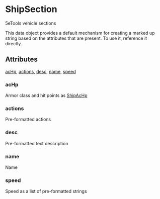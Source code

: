# ShipSection

5eTools vehicle sections

This data object provides a default mechanism for creating
a marked up string based on the attributes that are present.
To use it, reference it directly.

## Attributes

[acHp](#achp), [actions](#actions), [desc](#desc), [name](#name), [speed](#speed)

### acHp

Armor class and hit points as [ShipAcHp](ShipAcHp.md)

### actions

Pre-formatted actions

### desc

Pre-formatted text description

### name

Name

### speed

Speed as a list of pre-formatted strings
